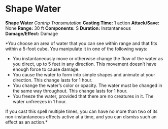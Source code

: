 # Shape Water

**Shape Water**
_Cantrip Transmutation_
**Casting Time:** 1 action
**Attack/Save:** None
**Range:** 30 ft
**Components:** S
**Duration:** Instantaneous
**Damage/Effect:** Damage

*You choose an area of water that you can see within range and that fits within a 5-foot cube. You manipulate it in one of the following ways:
* You instantaneously move or otherwise change the flow of the water as you direct, up to 5 feet in any direction. This movement doesn’t have enough force to cause damage.
* You cause the water to form into simple shapes and animate at your direction. This change lasts for 1 hour.
* You change the water’s color or opacity. The water must be changed in the same way throughout. This change lasts for 1 hour.
* You freeze the water, provided that there are no creatures in it. The water unfreezes in 1 hour.

If you cast this spell multiple times, you can have no more than two of its non-instantaneous effects active at a time, and you can dismiss such an effect as an action.*